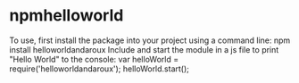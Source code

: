 # npmhelloworld
To use, first install the package into your project using a command line:
npm install helloworldandaroux
Include and start the module in a js file to print "Hello World" to the console:
var helloWorld = require('helloworldandaroux');
helloWorld.start();
